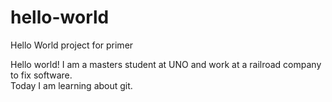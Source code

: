 # hello-world
Hello World project for primer


Hello world!  I am a masters student at UNO and work at a railroad company to fix software.  
Today I am learning about git.